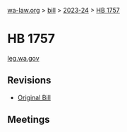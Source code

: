 [wa-law.org](/) > [bill](/bill/) > [2023-24](/bill/2023-24/) > [HB 1757](/bill/2023-24/hb/1757/)

# HB 1757
[leg.wa.gov](https://app.leg.wa.gov/billsummary?BillNumber=1757&Year=2023&Initiative=false)

## Revisions
* [Original Bill](1/)

## Meetings